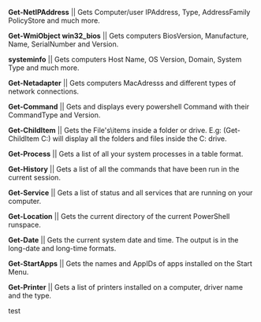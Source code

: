 **Get-NetIPAddress** || Gets Computer/user IPAddress, Type, AddressFamily PolicyStore and much more. 

**Get-WmiObject win32_bios** || Gets computers BiosVersion, Manufacture, Name, SerialNumber and Version. 

**systeminfo** || Gets computers Host Name, OS Version, Domain, System Type and much more. 

**Get-Netadapter** || Gets computers MacAdresss and different types of network connections.

**Get-Command** || Gets and displays every powershell Command with their CommandType and Version.

**Get-ChildItem** || Gets the File's\items inside a folder or drive. E.g: (Get-ChildItem C:\) will display all the folders and files inside the C: drive. 

**Get-Process** || Gets a list of all your system processes in a table format.

**Get-History** || Gets a list of all the commands that have been run in the current session. 

**Get-Service** || Gets a list of status and all services that are running on your computer.

**Get-Location** || Gets the current directory of the current PowerShell runspace. 

**Get-Date** || Gets the current system date and time. The output is in the long-date and long-time formats.

**Get-StartApps** || Gets the names and AppIDs of apps installed on the Start Menu.

**Get-Printer** || Gets a list of printers installed on a computer, driver name and the type. 

test
